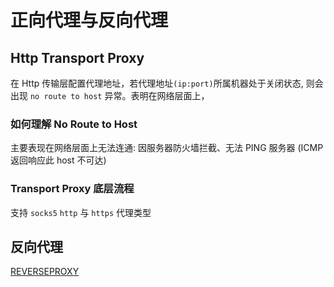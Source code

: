 # 正向代理与反向代理

## Http Transport Proxy

在 Http 传输层配置代理地址，若代理地址`(ip:port)`所属机器处于关闭状态, 则会出现 `no route to host` 异常。表明在网络层面上，

### 如何理解 No Route to Host

主要表现在网络层面上无法连通: 因服务器防火墙拦截、无法 PING 服务器 (ICMP返回响应此 host 不可达)

### Transport Proxy 底层流程

支持 `socks5` `http` 与 `https` 代理类型

## 反向代理

[REVERSEPROXY](https://pandaychen.github.io/2021/07/01/GOLANG-REVERSEPROXY-LIB-ANALYSIS/)

